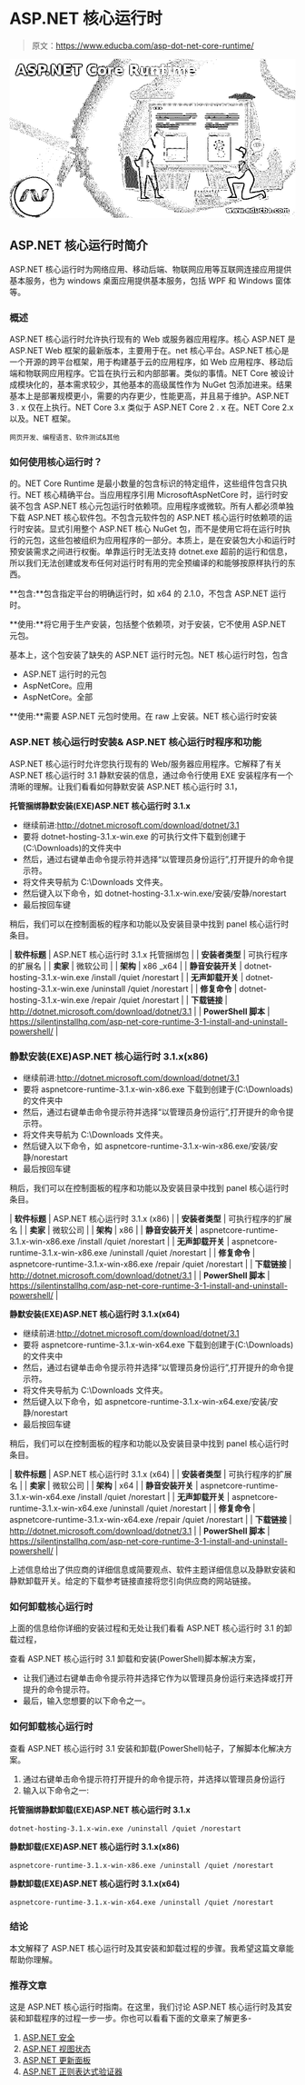 # ASP.NET 核心运行时

> 原文：<https://www.educba.com/asp-dot-net-core-runtime/>

![ASP.NET Core Runtime](img/e235885ab90f48a5eccf5cf240ff488d.png)



## ASP.NET 核心运行时简介

ASP.NET 核心运行时为网络应用、移动后端、物联网应用等互联网连接应用提供基本服务，也为 windows 桌面应用提供基本服务，包括 WPF 和 Windows 窗体等。

### 概述

ASP.NET 核心运行时允许执行现有的 Web 或服务器应用程序。核心 ASP.NET 是 ASP.NET Web 框架的最新版本，主要用于在。net 核心平台。ASP.NET 核心是一个开源的跨平台框架，用于构建基于云的应用程序，如 Web 应用程序、移动后端和物联网应用程序。它旨在执行云和内部部署。类似的事情。NET Core 被设计成模块化的，基本需求较少，其他基本的高级属性作为 NuGet 包添加进来。结果基本上是部署规模更小，需要的内存更少，性能更高，并且易于维护。ASP.NET 3 . x 仅在上执行。NET Core 3.x 类似于 ASP.NET Core 2 . x 在。NET Core 2.x 以及。NET 框架。

<small>网页开发、编程语言、软件测试&其他</small>

### 如何使用核心运行时？

的。NET Core Runtime 是最小数量的包含标识的特定组件，这些组件包含只执行。NET 核心精确平台。当应用程序引用 MicrosoftAspNetCore 时，运行时安装不包含 ASP.NET 核心元包运行时依赖项。应用程序或微软。所有人都必须单独下载 ASP.NET 核心软件包。不包含元软件包的 ASP.NET 核心运行时依赖项的运行时安装。显式引用整个 ASP.NET 核心 NuGet 包，而不是使用它将在运行时执行的元包，这些包被组织为应用程序的一部分。本质上，是在安装包大小和运行时预安装需求之间进行权衡。单靠运行时无法支持 dotnet.exe 超前的运行和信息，所以我们无法创建或发布任何对运行时有用的完全预编译的和能够按原样执行的东西。

**包含:**包含指定平台的明确运行时，如 x64 的 2.1.0，不包含 ASP.NET 运行时。

**使用:**将它用于生产安装，包括整个依赖项，对于安装，它不使用 ASP.NET 元包。

基本上，这个包安装了缺失的 ASP.NET 运行时元包。NET 核心运行时包，包含

*   ASP.NET 运行时的元包
*   AspNetCore。应用
*   AspNetCore。全部

**使用:**需要 ASP.NET 元包时使用。在 raw 上安装。NET 核心运行时安装

### ASP.NET 核心运行时安装& ASP.NET 核心运行时程序和功能

ASP.NET 核心运行时允许您执行现有的 Web/服务器应用程序。它解释了有关 ASP.NET 核心运行时 3.1 静默安装的信息，通过命令行使用 EXE 安装程序有一个清晰的理解。让我们看看如何静默安装 ASP.NET 核心运行时 3.1，

**托管捆绑静默安装(EXE)ASP.NET 核心运行时 3.1.x**

*   继续前进:http://dotnet.microsoft.com/download/dotnet/3.1
*   要将 dotnet-hosting-3.1.x-win.exe 的可执行文件下载到创建于(C:\Downloads)的文件夹中
*   然后，通过右键单击命令提示符并选择“以管理员身份运行”,打开提升的命令提示符。
*   将文件夹导航为 C:\Downloads 文件夹。
*   然后键入以下命令，如 dotnet-hosting-3.1.x-win.exe/安装/安静/norestart
*   最后按回车键

稍后，我们可以在控制面板的程序和功能以及安装目录中找到 panel 核心运行时条目。

| **软件标题** | ASP.NET 核心运行时 3.1.x 托管捆绑包 |
| **安装者类型** | 可执行程序的扩展名 |
| **卖家** | 微软公司 |
| **架构** | x86 _x64 |
| **静音安装开关** | dotnet-hosting-3.1.x-win.exe /install /quiet /norestart |
| **无声卸载开关** | dotnet-hosting-3.1.x-win.exe /uninstall /quiet /norestart |
| **修复命令** | dotnet-hosting-3.1.x-win.exe /repair /quiet /norestart |
| **下载链接** | http://dotnet.microsoft.com/download/dotnet/3.1 |
| **PowerShell 脚本** | https://silentinstallhq.com/asp-net-core-runtime-3-1-install-and-uninstall-powershell/ |

### 静默安装(EXE)ASP.NET 核心运行时 3.1.x(x86)

*   继续前进:http://dotnet.microsoft.com/download/dotnet/3.1
*   要将 aspnetcore-runtime-3.1.x-win-x86.exe 下载到创建于(C:\Downloads)的文件夹中
*   然后，通过右键单击命令提示符并选择“以管理员身份运行”,打开提升的命令提示符。
*   将文件夹导航为 C:\Downloads 文件夹。
*   然后键入以下命令，如 aspnetcore-runtime-3.1.x-win-x86.exe/安装/安静/norestart
*   最后按回车键

稍后，我们可以在控制面板的程序和功能以及安装目录中找到 panel 核心运行时条目。

| **软件标题** | ASP.NET 核心运行时 3.1.x (x86) |
| **安装者类型** | 可执行程序的扩展名 |
| **卖家** | 微软公司 |
| **架构** | x86 |
| **静音安装开关** | aspnetcore-runtime-3.1.x-win-x86.exe /install /quiet /norestart |
| **无声卸载开关** | aspnetcore-runtime-3.1.x-win-x86.exe /uninstall /quiet /norestart |
| **修复命令** | aspnetcore-runtime-3.1.x-win-x86.exe /repair /quiet /norestart |
| **下载链接** | http://dotnet.microsoft.com/download/dotnet/3.1 |
| **PowerShell 脚本** | https://silentinstallhq.com/asp-net-core-runtime-3-1-install-and-uninstall-powershell/ |

**静默安装(EXE)ASP.NET 核心运行时 3.1.x(x64)**

*   继续前进:http://dotnet.microsoft.com/download/dotnet/3.1
*   要将 aspnetcore-runtime-3.1.x-win-x64.exe 下载到创建于(C:\Downloads)的文件夹中
*   然后，通过右键单击命令提示符并选择“以管理员身份运行”,打开提升的命令提示符。
*   将文件夹导航为 C:\Downloads 文件夹。
*   然后键入以下命令，如 aspnetcore-runtime-3.1.x-win-x64.exe/安装/安静/norestart
*   最后按回车键

稍后，我们可以在控制面板的程序和功能以及安装目录中找到 panel 核心运行时条目。

| **软件标题** | ASP.NET 核心运行时 3.1.x (x64) |
| **安装者类型** | 可执行程序的扩展名 |
| **卖家** | 微软公司 |
| **架构** | x64 |
| **静音安装开关** | aspnetcore-runtime-3.1.x-win-x64.exe /install /quiet /norestart |
| **无声卸载开关** | aspnetcore-runtime-3.1.x-win-x64.exe /uninstall /quiet /norestart |
| **修复命令** | aspnetcore-runtime-3.1.x-win-x64.exe /repair /quiet /norestart |
| **下载链接** | http://dotnet.microsoft.com/download/dotnet/3.1 |
| **PowerShell 脚本** | https://silentinstallhq.com/asp-net-core-runtime-3-1-install-and-uninstall-powershell/ |

上述信息给出了供应商的详细信息或简要观点、软件主题详细信息以及静默安装和静默卸载开关。给定的下载参考链接直接将您引向供应商的网站链接。

### 如何卸载核心运行时

上面的信息给你详细的安装过程和无处让我们看看 ASP.NET 核心运行时 3.1 的卸载过程，

查看 ASP.NET 核心运行时 3.1 卸载和安装(PowerShell)脚本解决方案，

*   让我们通过右键单击命令提示符并选择它作为以管理员身份运行来选择或打开提升的命令提示符。
*   最后，输入您想要的以下命令之一。

### 如何卸载核心运行时

查看 ASP.NET 核心运行时 3.1 安装和卸载(PowerShell)帖子，了解脚本化解决方案。

1.  通过右键单击命令提示符打开提升的命令提示符，并选择以管理员身份运行
2.  输入以下命令之一:

**托管捆绑静默卸载(EXE)ASP.NET 核心运行时 3.1.x**

`dotnet-hosting-3.1.x-win.exe /uninstall /quiet /norestart`

**静默卸载(EXE)ASP.NET 核心运行时 3.1.x(x86)**

`aspnetcore-runtime-3.1.x-win-x86.exe /uninstall /quiet /norestart`

**静默卸载(EXE)ASP.NET 核心运行时 3.1.x(x64)**

`aspnetcore-runtime-3.1.x-win-x64.exe /uninstall /quiet /norestart`

### 结论

本文解释了 ASP.NET 核心运行时及其安装和卸载过程的步骤。我希望这篇文章能帮助你理解。

### 推荐文章

这是 ASP.NET 核心运行时指南。在这里，我们讨论 ASP.NET 核心运行时及其安装和卸载程序的过程一步一步。你也可以看看下面的文章来了解更多-

1.  [ASP.NET 安全](https://www.educba.com/asp-dot-net-security/)
2.  [ASP.NET 视图状态](https://www.educba.com/asp-dot-net-viewstate/)
3.  [ASP.NET 更新面板](https://www.educba.com/asp-dot-net-updatepanel/)
4.  [ASP.NET 正则表达式验证器](https://www.educba.com/asp-dot-net-regularexpressionvalidator/)